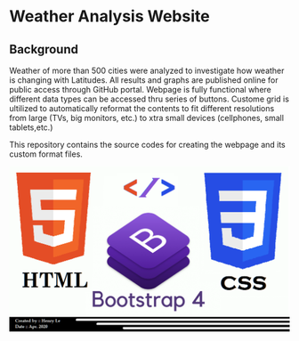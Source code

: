 # Weather Analysis Website
## Background
Weather of more than 500 cities were analyzed to investigate how weather is changing with Latitudes. All results and graphs are published online for public access through GitHub portal. Webpage is fully functional where different data types can be accessed thru series of buttons. Custome grid is ultilized to automatically reformat the contents to fit different resolutions from large (TVs, big monitors, etc.) to xtra small devices (cellphones, small tablets,etc.)  
  
This repository contains the source codes for creating the webpage and its custom format files.


![HTML/CSS/BootStrap](WebVisualizations/Images/ReadmePic.png)
